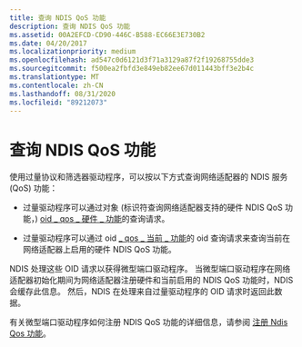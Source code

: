 ```yaml
---
title: 查询 NDIS QoS 功能
description: 查询 NDIS QoS 功能
ms.assetid: 00A2EFCD-CD90-446C-B588-EC66E3E730B2
ms.date: 04/20/2017
ms.localizationpriority: medium
ms.openlocfilehash: ad547c0d6121d3f71a3129a87f2f19268755dde3
ms.sourcegitcommit: f500ea2fbfd3e849eb82ee67d011443bff3e2b4c
ms.translationtype: MT
ms.contentlocale: zh-CN
ms.lasthandoff: 08/31/2020
ms.locfileid: "89212073"
---
```

# <a name="querying-ndis-qos-capabilities"></a>查询 NDIS QoS 功能


使用过量协议和筛选器驱动程序，可以按以下方式查询网络适配器的 NDIS 服务 (QoS) 功能：

-   过量驱动程序可以通过对象 (标识符查询网络适配器支持的硬件 NDIS QoS 功能，) [oid \_ qos \_ 硬件 \_ 功能](./oid-qos-hardware-capabilities.md)的查询请求。

-   过量驱动程序可以通过 oid [ \_ qos \_ 当前 \_ 功能](./oid-qos-current-capabilities.md)的 oid 查询请求来查询当前在网络适配器上启用的硬件 NDIS QoS 功能。

NDIS 处理这些 OID 请求以获得微型端口驱动程序。 当微型端口驱动程序在网络适配器初始化期间为网络适配器注册硬件和当前启用的 NDIS QoS 功能时，NDIS 会缓存此信息。 然后，NDIS 在处理来自过量驱动程序的 OID 请求时返回此数据。

有关微型端口驱动程序如何注册 NDIS QoS 功能的详细信息，请参阅 [注册 Ndis Qos 功能](registering-ndis-qos-capabilities.md)。

 

